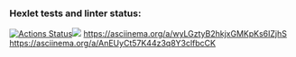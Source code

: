 ### Hexlet tests and linter status:
[![Actions Status](https://github.com/AlanKham07/frontend-project-lvl1/workflows/hexlet-check/badge.svg)](https://github.com/AlanKham07/frontend-project-lvl1/actions)<a href="https://codeclimate.com/github/codeclimate/codeclimate/maintainability"><img src="https://api.codeclimate.com/v1/badges/a99a88d28ad37a79dbf6/maintainability" /></a>
https://asciinema.org/a/wyLGztyB2hkjxGMKpKs6IZjhS
https://asciinema.org/a/AnEUyCt57K44z3q8Y3clfbcCK
